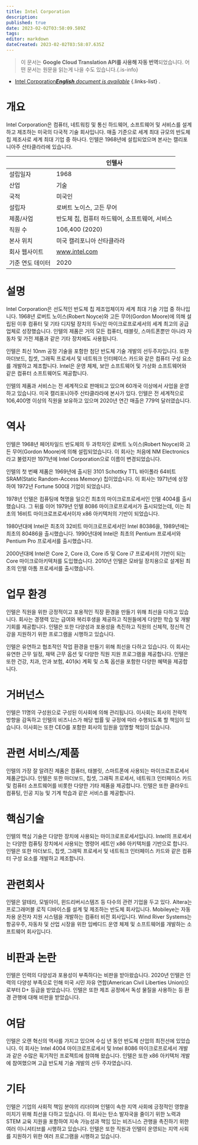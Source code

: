 ```yaml
---
title: Intel Corporation
description: 
published: true
date: 2023-02-02T03:58:09.589Z
tags: 
editor: markdown
dateCreated: 2023-02-02T03:58:07.635Z
---
```


> 이 문서는 **Google Cloud Translation API를 사용해 자동 번역**되었습니다.
어떤 문서는 원문을 읽는게 나을 수도 있습니다.{.is-info}



- [Intel Corporation***English** document is available*](/en/Knowledge-base/Dictionary/Company/intel-corporation)
{.links-list}
.

# 개요
Intel Corporation은 컴퓨터, 네트워킹 및 통신 하드웨어, 소프트웨어 및 서비스를 설계하고 제조하는 미국의 다국적 기술 회사입니다. 매출 기준으로 세계 최대 규모의 반도체 칩 제조사로 세계 최대 기업 중 하나다. 인텔은 1968년에 설립되었으며 본사는 캘리포니아주 산타클라라에 있습니다.

| | 인텔사 |
|-|-------------------|
| 설립일자 | 1968 |
| 산업 | 기술 |
| 국적 | 미국인 |
| 설립자 | 로버트 노이스, 고든 무어 |
| 제품/사업 | 반도체 칩, 컴퓨터 하드웨어, 소프트웨어, 서비스 |
| 직원 수 | 106,400 (2020) |
| 본사 위치 | 미국 캘리포니아 산타클라라 |
| 회사 웹사이트 | www.intel.com |
| 기준 연도 데이터 | 2020 |

# 설명
Intel Corporation은 선도적인 반도체 칩 제조업체이자 세계 최대 기술 기업 중 하나입니다. 1968년 로버트 노이스(Robert Noyce)와 고든 무어(Gordon Moore)에 의해 설립된 이후 컴퓨터 및 기타 디지털 장치의 두뇌인 마이크로프로세서의 세계 최고의 공급업체로 성장했습니다. 인텔의 제품은 거의 모든 컴퓨터, 태블릿, 스마트폰뿐만 아니라 자동차 및 가전 제품과 같은 기타 장치에도 사용됩니다.

인텔은 최신 10nm 공정 기술을 포함한 첨단 반도체 기술 개발의 선두주자입니다. 또한 마더보드, 칩셋, 그래픽 프로세서 및 네트워크 인터페이스 카드와 같은 컴퓨터 구성 요소를 개발하고 제조합니다. Intel은 운영 체제, 보안 소프트웨어 및 가상화 소프트웨어와 같은 컴퓨터 소프트웨어도 제공합니다.

인텔의 제품과 서비스는 전 세계적으로 판매되고 있으며 60개국 이상에서 사업을 운영하고 있습니다. 미국 캘리포니아주 산타클라라에 본사가 있다. 인텔은 전 세계적으로 106,400명 이상의 직원을 보유하고 있으며 2020년 연간 매출은 779억 달러였습니다.

# 역사
인텔은 1968년 페어차일드 반도체의 두 과학자인 로버트 노이스(Robert Noyce)와 고든 무어(Gordon Moore)에 의해 설립되었습니다. 이 회사는 처음에 NM Electronics라고 불렸지만 1971년에 Intel Corporation으로 이름이 변경되었습니다.

인텔의 첫 번째 제품은 1969년에 출시된 3101 Schottky TTL 바이폴라 64비트 SRAM(Static Random-Access Memory) 칩이었습니다. 이 회사는 1971년에 상장하여 1972년 Fortune 500대 기업이 되었습니다.

1978년 인텔은 컴퓨팅에 혁명을 일으킨 최초의 마이크로프로세서인 인텔 4004를 출시했습니다. 그 뒤를 이어 1979년 인텔 8086 마이크로프로세서가 출시되었는데, 이는 최초의 16비트 마이크로프로세서이자 x86 아키텍처의 기반이 되었습니다.

1980년대에 Intel은 최초의 32비트 마이크로프로세서인 Intel 80386을, 1989년에는 최초의 80486을 출시했습니다. 1990년대에 Intel은 최초의 Pentium 프로세서와 Pentium Pro 프로세서를 출시했습니다.

2000년대에 Intel은 Core 2, Core i3, Core i5 및 Core i7 프로세서의 기반이 되는 Core 마이크로아키텍처를 도입했습니다. 2010년 인텔은 모바일 장치용으로 설계된 최초의 인텔 아톰 프로세서를 출시했습니다.

# 업무 환경
인텔은 직원을 위한 긍정적이고 포용적인 직장 환경을 만들기 위해 최선을 다하고 있습니다. 회사는 경쟁력 있는 급여와 복리후생을 제공하고 직원들에게 다양한 학습 및 개발 기회를 제공합니다. 인텔은 또한 다양성과 포용성을 촉진하고 직원의 신체적, 정신적 건강을 지원하기 위한 프로그램을 시행하고 있습니다.

인텔은 유연하고 협조적인 작업 환경을 만들기 위해 최선을 다하고 있습니다. 이 회사는 유연한 근무 일정, 재택 근무 옵션 및 다양한 직원 지원 프로그램을 제공합니다. 인텔은 또한 건강, 치과, 안과 보험, 401(k) 계획 및 스톡 옵션을 포함한 다양한 혜택을 제공합니다.

# 거버넌스
인텔은 11명의 구성원으로 구성된 이사회에 의해 관리됩니다. 이사회는 회사의 전략적 방향을 감독하고 인텔의 비즈니스가 해당 법률 및 규정에 따라 수행되도록 할 책임이 있습니다. 이사회는 또한 CEO를 포함한 회사의 임원을 임명할 책임이 있습니다.

# 관련 서비스/제품
인텔의 가장 잘 알려진 제품은 컴퓨터, 태블릿, 스마트폰에 사용되는 마이크로프로세서 제품군입니다. 인텔은 또한 마더보드, 칩셋, 그래픽 프로세서, 네트워크 인터페이스 카드 및 컴퓨터 소프트웨어를 비롯한 다양한 기타 제품을 제공합니다. 인텔은 또한 클라우드 컴퓨팅, 인공 지능 및 기계 학습과 같은 서비스를 제공합니다.

# 핵심기술
인텔의 핵심 기술은 다양한 장치에 사용되는 마이크로프로세서입니다. Intel의 프로세서는 다양한 컴퓨팅 장치에서 사용되는 명령어 세트인 x86 아키텍처를 기반으로 합니다. 인텔은 또한 마더보드, 칩셋, 그래픽 프로세서 및 네트워크 인터페이스 카드와 같은 컴퓨터 구성 요소를 개발하고 제조합니다.

# 관련회사
인텔은 알테라, 모빌아이, 윈드리버시스템즈 등 다수의 관련 기업을 두고 있다. Altera는 프로그래머블 로직 디바이스를 설계 및 제조하는 반도체 회사입니다. Mobileye는 자동차용 운전자 지원 시스템을 개발하는 컴퓨터 비전 회사입니다. Wind River Systems는 항공우주, 자동차 및 산업 시장을 위한 임베디드 운영 체제 및 소프트웨어를 개발하는 소프트웨어 회사입니다.

# 비판과 논란
인텔은 인력의 다양성과 포용성이 부족하다는 비판을 받아왔습니다. 2020년 인텔은 인력의 다양성 부족으로 인해 미국 시민 자유 연합(American Civil Liberties Union)으로부터 D+ 등급을 받았습니다. 인텔은 또한 제조 공정에서 독성 물질을 사용하는 등 환경 관행에 대해 비판을 받았습니다.

# 여담
인텔은 오랜 혁신의 역사를 가지고 있으며 수십 년 동안 반도체 산업의 최전선에 있었습니다. 이 회사는 Intel 4004 마이크로프로세서 및 Intel 8086 마이크로프로세서 개발과 같은 수많은 획기적인 프로젝트에 참여해 왔습니다. 인텔은 또한 x86 아키텍처 개발에 참여했으며 고급 반도체 기술 개발의 선두 주자였습니다.

# 기타
인텔은 기업의 사회적 책임 분야의 리더이며 인텔이 속한 지역 사회에 긍정적인 영향을 미치기 위해 최선을 다하고 있습니다. 이 회사는 탄소 발자국을 줄이기 위한 노력과 STEM 교육 지원을 포함하여 지속 가능성과 책임 있는 비즈니스 관행을 촉진하기 위한 여러 이니셔티브를 시행하고 있습니다. 인텔은 또한 직원과 인텔이 운영되는 지역 사회를 지원하기 위한 여러 프로그램을 시행하고 있습니다.